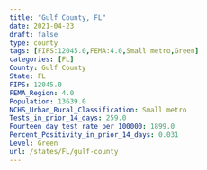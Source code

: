 ```yaml
---
title: "Gulf County, FL"
date: 2021-04-23
draft: false
type: county
tags: [FIPS:12045.0,FEMA:4.0,Small metro,Green]
categories: [FL]
County: Gulf County
State: FL
FIPS: 12045.0
FEMA_Region: 4.0
Population: 13639.0
NCHS_Urban_Rural_Classification: Small metro
Tests_in_prior_14_days: 259.0
Fourteen_day_test_rate_per_100000: 1899.0
Percent_Positivity_in_prior_14_days: 0.031
Level: Green
url: /states/FL/gulf-county
---
```



